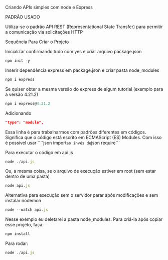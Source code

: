 Criando APIs simples com node e Express

PADRÃO USADO

Utiliza-se o padrão API REST (Representational State Transfer) para permitir a comunicação via solicitações HTTP

Sequência Para Criar o Projeto

Inicializar confirmando tudo com yes e criar arquivo package.json
```js
npm init -y
```

Inserir dependência express em package.json e criar pasta node_modules
```js
npm i express
```

Se quiser obter a mesma versão do express de algum tutorial (exemplo para a versão 4.21.2)
```js
npm i express@4.21.2
```

Adicionando
```json
"type": "module",
```
Essa linha é para trabalharmos com padrões diferentes em códigos. Significa que o código está escrito em ECMAScript (ES) Modules.
Com isso é possível usar ````json import``` ao invés de ```json require```

Para executar o código em api.js
```js
node ./api.js
```
Ou, a mesma coisa, se o arquivo de execução estiver em root (sem estar dentro de uma pasta)
```js
node api.js
```

Alternativa para execução sem o servidor parar após modificações e sem instalar nodemon
```js
node --watch api.js
```

Nesse exemplo eu deletarei a pasta node_modules. Para criá-la após copiar esse projeto, faça:
```js
npm install
```

Para rodar:
```js
node ./api.js
```
